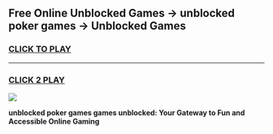 
## Free Online Unblocked Games → unblocked poker games → Unblocked Games
<h3>
<a href="https://premium.freeplayer.one?title=unblocked_poker_games&ref=21F">CLICK TO PLAY</a></h3>
<hr>

<h3>
<a href="https://premium.freeplayer.one?title=unblocked_poker_games&ref=21F">CLICK 2 PLAY</a>
  
</h3>

<a href="https://premium.freeplayer.one?title=unblocked_poker_games&ref=21F/"><img src="https://clearcache.store/games.png"></a>


**unblocked poker games games unblocked: Your Gateway to Fun and Accessible Online Gaming**
